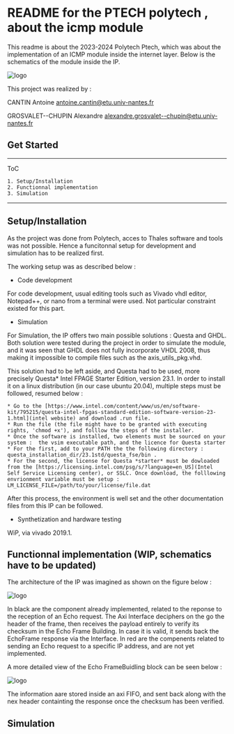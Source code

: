 # README for the PTECH polytech , about the icmp module

This readme is about the 2023-2024 Polytech Ptech, which was about the implementation of an ICMP module inside the internet layer. Below is the schematics of the module inside the IP.

![logo](docs/shcematics/internet_layer.png)

This project was realized by :

CANTIN Antoine
antoine.cantin@etu.univ-nantes.fr

GROSVALET--CHUPIN Alexandre
alexandre.grosvalet--chupin@etu.univ-nantes.fr

## Get Started

**************
ToC

	1. Setup/Installation
	2. Functionnal implementation
	3. Simulation
	
**********


<div id='Setup/Installation'/> 

## Setup/Installation

As the project was done from Polytech, acces to Thales software and tools was not possible. Hence a funcitonnal setup for development and simulation has to be realized first. 

The working setup was as described below : 

* Code development

For code development, usual editing tools such as Vivado vhdl editor, Notepad++, or nano from a terminal were used. Not particular constraint existed for this part.

* Simulation

For Simulation, the IP offers two main possible solutions : Questa and GHDL. Both solution were tested during the project in order to simulate the module, and it was seen that GHDL does not fully incorporate VHDL 2008, thus making it impossible to compile files such as the axis_utils_pkg.vhd.

This solution had to be left aside, and Questa had to be used, more precisely Questa* Intel FPAGE Starter Edition, version 23.1. In order to install it on a linux distribution (in our case ubuntu 20.04), multiple steps must be followed, resumed below :

	* Go to the [https://www.intel.com/content/www/us/en/software-kit/795215/questa-intel-fpgas-standard-edition-software-version-23-1.html](intel website) and download .run file.
	* Run the file (the file might have to be granted with executing rights, 'chmod +x'), and folllow the steps of the installer.
	* Once the software is installed, two elements must be sourced on your system :  the vsim executable path, and the licence for Questa starter
	* For the first, add to your PATH the the following directory : questa_installation_dir/23.1std/questa_fse/bin .
	* For the second, the license for Questa *starter* must be dowloaded from the [https://licensing.intel.com/psg/s/?language=en_US](Intel Self Service Licensing center), or SSLC. Once download, the folllowing envrionment variable must be setup : LM_LICENSE_FILE=/path/to/your/license/file.dat
	
After this process, the environment is well set and the other documentation files from this IP can be followed.
	
* Synthetization and hardware testing 

WiP, via vivado 2019.1.

## Functionnal implementation  (WIP, schematics have to be updated)

The architecture of the IP was imagined as shown on the figure below :

![logo](docs/shcematics/icmp_module.png)

In black are the component already implemented, related to the reponse to the reception of an Echo request. The Axi Interface deciphers on the go the header of the frame, then receives the payload entirely to verify its checksum in the Echo Frame Building. 
In case it is valid, it sends back the EchoFrame response via the Interface. In red are the compenents related to sending an Echo request to a specific IP address, and are not yet implemented.

A more detailed view of the Echo FrameBuidling block can be seen below :

![logo](docs/shcematics/icmp_module_echo_response.png)

The information aare stored inside an axi FIFO, and sent back along with the nex header containting the response once the checksum has been verified.


## Simulation
